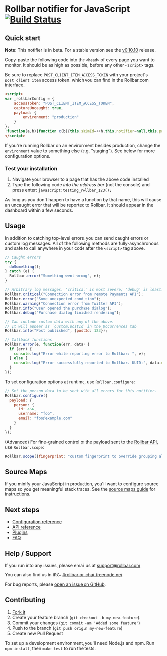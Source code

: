 # Rollbar notifier for JavaScript [![Build Status](https://api.travis-ci.org/rollbar/rollbar.js.png?branch=master)](https://travis-ci.org/rollbar/rollbar.js)

<!-- Sub:[TOC] -->

## Quick start

__Note__: This notifier is in beta. For a stable version see the [v0.10.10](https://github.com/rollbar/rollbar.js/blob/v0.10.10/README.md) release.

Copy-paste the following code into the ```<head>``` of every page you want to monitor. It should be as high as possible, before any other ```<script>``` tags.

<!-- RemoveNextIfProject -->
Be sure to replace ```POST_CLIENT_ITEM_ACCESS_TOKEN``` with your project's ```post_client_item``` access token, which you can find in the Rollbar.com interface.

<!-- EditableTextAreaStart -->
<!-- RemoveNext -->
```html
<script>
var _rollbarConfig = {
    accessToken: "POST_CLIENT_ITEM_ACCESS_TOKEN",
    captureUncaught: true,
    payload: {
        environment: "production"
    }
};
!function(a,b){function c(b){this.shimId=++h,this.notifier=null,this.parentShim=b,this.logger=function(){},a.console&&void 0===a.console.shimId&&(this.logger=a.console.log)}function d(b,c,d){!d[4]&&a._rollbarWrappedError&&(d[4]=a._rollbarWrappedError,a._rollbarWrappedError=null),b.uncaughtError.apply(b,d),c&&c.apply(a,arguments)}function e(b){var d=c;return g(function(){if(this.notifier)return this.notifier[b].apply(this.notifier,arguments);var c=this,e="scope"===b;e&&(c=new d(this));var f=Array.prototype.slice.call(arguments,0),g={shim:c,method:b,args:f,ts:new Date};return a._rollbarShimQueue.push(g),e?c:void 0})}function f(a,b){if(b.hasOwnProperty&&b.hasOwnProperty("addEventListener")){var c=b.addEventListener;b.addEventListener=function(b,d,e){c.call(this,b,a.wrap(d),e)};var d=b.removeEventListener;b.removeEventListener=function(a,b,c){d.call(this,a,b._wrapped||b,c)}}}function g(a,b){return b=b||this.logger,function(){try{return a.apply(this,arguments)}catch(c){b("Rollbar internal error:",c)}}}var h=0;c.init=function(a,b){var e=b.globalAlias||"Rollbar";if("object"==typeof a[e])return a[e];a._rollbarShimQueue=[],a._rollbarWrappedError=null,b=b||{};var h=new c;return g(function(){if(h.configure(b),b.captureUncaught){var c=a.onerror;a.onerror=function(){var a=Array.prototype.slice.call(arguments,0);d(h,c,a)},["EventTarget","Window","Node","ApplicationCache","AudioTrackList","ChannelMergerNode","CryptoOperation","EventSource","FileReader","HTMLUnknownElement","IDBDatabase","IDBRequest","IDBTransaction","KeyOperation","MediaController","MessagePort","ModalWindow","Notification","SVGElementInstance","Screen","TextTrack","TextTrackCue","TextTrackList","WebSocket","WebSocketWorker","Worker","XMLHttpRequest","XMLHttpRequestEventTarget","XMLHttpRequestUpload"].map(function(b){a[b]&&a[b].prototype&&f(h,a[b].prototype)})}return a[e]=h,h},h.logger)()},c.prototype.loadFull=function(a,b,c,d){var e=g(function(){var a=b.createElement("script"),e=b.getElementsByTagName("script")[0];a.src=d.rollbarJsUrl,a.async=!c,a.onload=f,e.parentNode.insertBefore(a,e)},this.logger),f=g(function(){if(void 0===a._rollbarPayloadQueue)for(var b,c,d,e,f=new Error("rollbar.js did not load");b=a._rollbarShimQueue.shift();)for(d=b.args,e=0;e<d.length;++e)if(c=d[e],"function"==typeof c){c(f);break}},this.logger);g(function(){c?e():a.addEventListener?a.addEventListener("load",e,!1):a.attachEvent("onload",e)},this.logger)()},c.prototype.wrap=function(b){if("function"!=typeof b)return b;if(b._isWrap)return b;if(!b._wrapped){b._wrapped=function(){try{return b.apply(this,arguments)}catch(c){throw a._rollbarWrappedError=c,c}},b._wrapped._isWrap=!0;for(var c in b)b.hasOwnProperty(c)&&(b._wrapped[c]=b[c])}return b._wrapped};for(var i="log,debug,info,warn,warning,error,critical,global,configure,scope,uncaughtError".split(","),j=0;j<i.length;++j)c.prototype[i[j]]=e(i[j]);var k="//d37gvrvc0wt4s1.cloudfront.net/js/v1.0/rollbar.min.js";_rollbarConfig.rollbarJsUrl=_rollbarConfig.rollbarJsUrl||k;var l=c.init(a,_rollbarConfig);l.loadFull(a,b,!1,_rollbarConfig)}(window,document);
</script>
```
<!-- RemovePrev -->
<!-- EditableTextAreaEnd -->

If you're running Rollbar on an environment besides production, change the ```environment``` value to something else (e.g. "staging"). See below for more configuration options.
  
### Test your installation

1. Navigate your browser to a page that has the above code installed
2. Type the following code *into the address bar* (not the console) and press enter: ```javascript:testing_rollbar_123();```

As long as you don't happen to have a function by that name, this will cause an uncaught error that will be reported to Rollbar. It should appear in the dashboard within a few seconds.

## Usage

In addition to catching top-level errors, you can send caught errors or custom log messages. All of the following methods are fully-asynchronous and safe to call anywhere in your code after the ```<script>``` tag above.

```js
// Caught errors
try {
  doSomething();
} catch (e) {
  Rollbar.error("Something went wrong", e);
}

// Arbitrary log messages. 'critical' is most severe; 'debug' is least.
Rollbar.critical("Connection error from remote Payments API");
Rollbar.error("Some unexpected condition");
Rollbar.warning("Connection error from Twitter API");
Rollbar.info("User opened the purchase dialog");
Rollbar.debug("Purchase dialog finished rendering");

// Can include custom data with any of the above.
// It will appear as `custom.postId` in the Occurrences tab
Rollbar.info("Post published", {postId: 123});

// Callback functions
Rollbar.error(e, function(err, data) {
  if (err) {
    console.log("Error while reporting error to Rollbar: ", e);
  } else {
    console.log("Error successfully reported to Rollbar. UUID:", data.uuid);
  }
});
```

To set configuration options at runtime, use `Rollbar.configure`:

```js
// Set the person data to be sent with all errors for this notifier.
Rollbar.configure({
  payload: {
    person: {
      id: 456,
      username: "foo",
      email: "foo@example.com"
    }
  }
});
```

(Advanced) For fine-grained control of the payload sent to the [Rollbar API](https://rollbar.com/docs/api_items/), use `Rollbar.scope`:

```js
Rollbar.scope({fingerprint: "custom fingerprint to override grouping algorithm"}).error(err);
```

## Source Maps

If you minify your JavaScript in production, you'll want to configure source maps so you get meaningful stack traces. See the [source maps guide](https://rollbar.com/docs/guides_sourcemaps/) for instructions.

## Next steps

- [Configuration reference](https://rollbar.com/docs/notifier/rollbar.js/configuration)
- [API reference](https://rollbar.com/docs/notifier/rollbar.js/api)
- [Plugins](https://rollbar.com/docs/notifier/rollbar.js/plugins)
- [FAQ](https://rollbar.com/docs/notifier/rollbar.js/faq)

## Help / Support

If you run into any issues, please email us at [support@rollbar.com](mailto:support@rollbar.com)

You can also find us in IRC: [#rollbar on chat.freenode.net](irc://chat.freenode.net/rollbar)

For bug reports, please [open an issue on GitHub](https://github.com/rollbar/rollbar.js/issues/new).

## Contributing

1. [Fork it](https://github.com/rollbar/rollbar.js)
2. Create your feature branch (```git checkout -b my-new-feature```).
3. Commit your changes (```git commit -am 'Added some feature'```)
4. Push to the branch (```git push origin my-new-feature```)
5. Create new Pull Request

To set up a development environment, you'll need Node.js and npm. Run `npm install`, then `make test` to run the tests.
